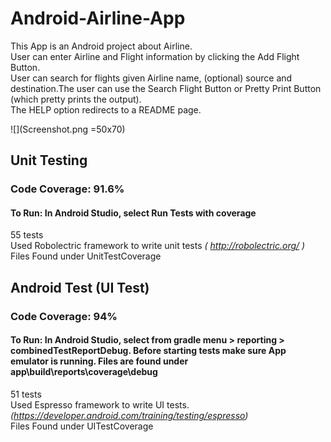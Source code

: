 # Android-Airline-App
This App is an Android project about Airline.</br>
User can enter Airline and Flight information by clicking the Add Flight Button.</br>
User can search for flights given Airline name, (optional) source and destination.The user can use the Search Flight Button or Pretty Print Button (which pretty prints the output).</br>
The HELP option redirects to a README page. 

![](Screenshot.png =50x70)


## Unit Testing
### Code Coverage: 91.6%
#### To Run: In Android Studio, select Run Tests with coverage
55 tests</br>
Used Robolectric framework to write unit tests *( http://robolectric.org/ )*</br>
Files Found under UnitTestCoverage



## Android Test (UI Test)
### Code Coverage: 94%
#### To Run: In Android Studio, select from gradle menu > reporting > combinedTestReportDebug. Before starting tests make sure App emulator is running. Files are found under app\build\reports\coverage\debug
51 tests</br>
Used Espresso framework to write UI tests. *(https://developer.android.com/training/testing/espresso)*</br>
Files Found under UITestCoverage


